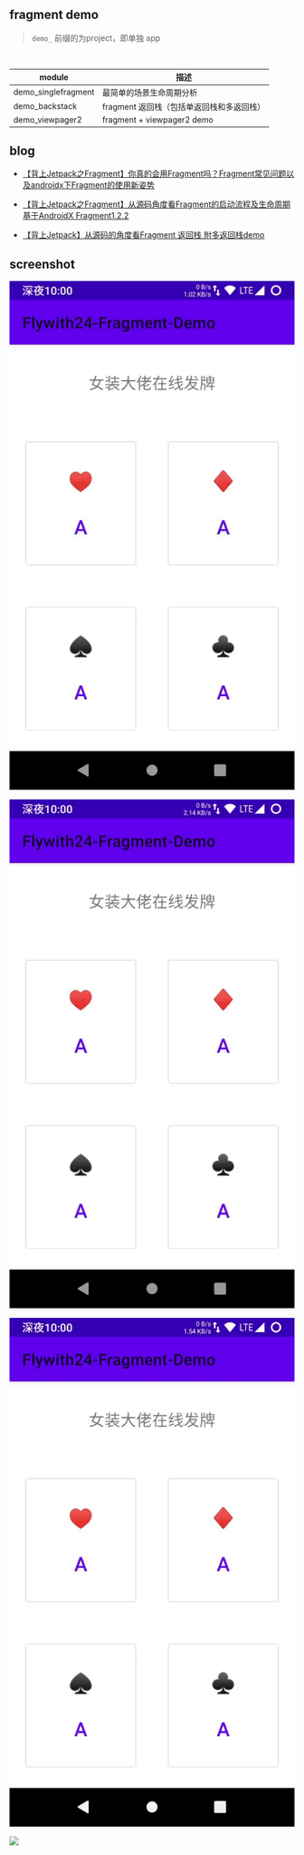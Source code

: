 ##  fragment demo

> `demo_` 前缀的为project，即单独 app

<br>

| module | 描述                |
|----------------------|-----------------------------|
| demo\_singlefragment | 最简单的场景生命周期分析                |
| demo\_backstack      | fragment 返回栈（包括单返回栈和多返回栈）      |
| demo\_viewpager2     | fragment \+ viewpager2 demo |


## blog

- [【背上Jetpack之Fragment】你真的会用Fragment吗？Fragment常见问题以及androidx下Fragment的使用新姿势](https://juejin.im/post/5e5cd8686fb9a07cbc269d10)

- [【背上Jetpack之Fragment】从源码角度看Fragment的启动流程及生命周期 基于AndroidX Fragment1.2.2](https://juejin.im/post/5e67523551882549003d2c4f)

- [【背上Jetpack】从源码的角度看Fragment 返回栈 附多返回栈demo](https://juejin.im/post/5e6e50a3518825490762098b)

## screenshot

![](./screenshot/screenshot1.gif)

![](./screenshot/screenshot2.gif)

![](./screenshot/screenshot3.gif)

![](./screenshot/screenshot4.gif)
